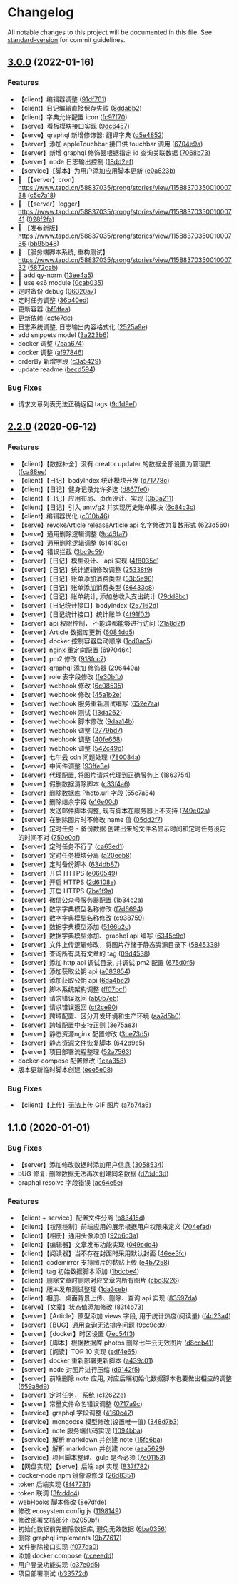# Changelog

All notable changes to this project will be documented in this file. See [standard-version](https://github.com/conventional-changelog/standard-version) for commit guidelines.

## [3.0.0](https://github.com/qianyin925/blog-service/compare/v2.2.0...v3.0.0) (2022-01-16)


### Features

* 【client】编辑器调整 ([91df761](https://github.com/qianyin925/blog-service/commit/91df76180422cb09f6fabc9bc5cecdb873555b5a))
* 【client】日记编辑直接保存失败 ([8ddabb2](https://github.com/qianyin925/blog-service/commit/8ddabb2c29aa5ce62ed2d564f74c69fb8cab882d))
* 【client】字典允许配置 icon ([fc97f70](https://github.com/qianyin925/blog-service/commit/fc97f70a50cfffa70ec2bdb4c23e6f3b00a57a18))
* 【serve】看板模块接口实现 ([9dc6457](https://github.com/qianyin925/blog-service/commit/9dc6457bf3e07e8da9fb1d8d0f0d8aad4a1f7451))
* 【serve】qraphql 新增修饰器: 翻译字典 ([d5e4852](https://github.com/qianyin925/blog-service/commit/d5e48521da50e90a85962bf25081e0fca71e6e91))
* 【server】添加 appleTouchbar 接口供 touchbar 调用 ([6704e9a](https://github.com/qianyin925/blog-service/commit/6704e9ad7b63ec3d77283c0affbdf2148594fe87))
* 【server】新增 graphql 修饰器根据指定 id 查询关联数据 ([7068b73](https://github.com/qianyin925/blog-service/commit/7068b73b30ff3146c42db4b351bb18bee29fcd38))
* 【server】node 日志输出控制 ([18dd2ef](https://github.com/qianyin925/blog-service/commit/18dd2ef23426b337ea34ef6f8409a793743310df))
* 【service】【脚本】为用户添加应用脚本更新 ([e0a823b](https://github.com/qianyin925/blog-service/commit/e0a823bb7937c1c94660481c813515951e06f778))
* 🎸 【【server】cron】 https://www.tapd.cn/58837035/prong/stories/view/1158837035001000738 ([c5c7a18](https://github.com/qianyin925/blog-service/commit/c5c7a181a9acd132a776310cd2093e71bd79c37e))
* 🎸 【【server】logger】 https://www.tapd.cn/58837035/prong/stories/view/1158837035001000741 ([028f2fa](https://github.com/qianyin925/blog-service/commit/028f2fa4faee8d50a2ec26563b788881758be11c))
* 🎸 【发布新版】 https://www.tapd.cn/58837035/prong/stories/view/1158837035001000736 ([bb95b48](https://github.com/qianyin925/blog-service/commit/bb95b487c566533e148eb2203d404c539c2cfc08))
* 🎸 【服务端脚本系统, 重构测试】 https://www.tapd.cn/58837035/prong/stories/view/1158837035001000732 ([5872cab](https://github.com/qianyin925/blog-service/commit/5872cab5dd41cbbd9a8aa1b2451a1e6d800002c8))
* 🎸 add qy-norm ([13ee4a5](https://github.com/qianyin925/blog-service/commit/13ee4a53e3a06a616698a90418c6183ebd11cbeb))
* 🎸 use es6 module ([0cab035](https://github.com/qianyin925/blog-service/commit/0cab035d8ef1984f61e8995c88ec165f0dc9dcd7))
* 定时备份 debug ([06320a7](https://github.com/qianyin925/blog-service/commit/06320a78620c791c12534d81cf9ab07b44ea21a7))
* 定时任务调整 ([36b40ed](https://github.com/qianyin925/blog-service/commit/36b40edc6ff2a3effe15f163cdbae87ce53d070f))
* 更新容器 ([bf8ffea](https://github.com/qianyin925/blog-service/commit/bf8ffea443f6e1393bd6c40b36a0b26e55a6ed47))
* 更新依赖 ([ccfe7dc](https://github.com/qianyin925/blog-service/commit/ccfe7dc570a25b0b6b3bafe1b663f30bfaa8ce81))
* 日志系统调整, 日志输出内容格式化 ([2525a9e](https://github.com/qianyin925/blog-service/commit/2525a9e885761ce6b4b7f584454f750918afb45c))
* add snippets model ([3a223b6](https://github.com/qianyin925/blog-service/commit/3a223b6bce7595026cdee749bd89c5c4ed389662))
* docker 调整 ([7aaa674](https://github.com/qianyin925/blog-service/commit/7aaa6746612c9ac7dba2cddcb7dafccea032afe8))
* docker 调整 ([af97846](https://github.com/qianyin925/blog-service/commit/af978464a956deed947ec5707f4a5decd5a6914d))
* orderBy 新增字段 ([c3a5429](https://github.com/qianyin925/blog-service/commit/c3a5429bcf7988491b00437a9992766f9bbf29ca))
* update readme ([becd594](https://github.com/qianyin925/blog-service/commit/becd59480d7bf696488b2c78f97c211a1b1311d5))


### Bug Fixes

* 请求文章列表无法正确返回 tags ([9c1d9ef](https://github.com/qianyin925/blog-service/commit/9c1d9ef6a3273088be6a84f5dcd8af974fc42522))

## [2.2.0](https://github.com/qianyin925/blog_service/compare/v1.1.0...v2.2.0) (2020-06-12)


### Features

* 【client】【数据补全】没有 creator   updater 的数据全部设置为管理员 ([fca88ee](https://github.com/qianyin925/blog_service/commit/fca88eea4c52fc9476942f6f19c92fea7e9c0927))
* 【client】【日记】bodyIndex 统计模块开发 ([d71778c](https://github.com/qianyin925/blog_service/commit/d71778ca5518e2b69438148b42f1d7baa3569bed))
* 【client】【日记】健身记录允许多选 ([d867fe0](https://github.com/qianyin925/blog_service/commit/d867fe05022f022ccab57733c603a0e13b2f6068))
* 【client】【日记】应用布局、页面设计、实现 ([0b3a211](https://github.com/qianyin925/blog_service/commit/0b3a211991838cd8ef9dfb5a417c9a720a6e6e4e))
* 【client】【日记】引入  antv/g2 并实现历史账单模块 ([6c84c3c](https://github.com/qianyin925/blog_service/commit/6c84c3c794a6bbf294276dcf281c4195579260f0))
* 【client】编辑器优化 ([c310b46](https://github.com/qianyin925/blog_service/commit/c310b46262615626684395246d0a54a9ecf9c298))
* 【serve】revokeArticle  releaseArticle api 名字修改为复数形式 ([623d560](https://github.com/qianyin925/blog_service/commit/623d5601d8101cb7e2682aad52e506f4305ddade))
* 【serve】通用删除逻辑调整 ([9c46fa7](https://github.com/qianyin925/blog_service/commit/9c46fa72f6c76bfa34cf355f5dbfdb9197966979))
* 【serve】通用删除逻辑调整 ([614180e](https://github.com/qianyin925/blog_service/commit/614180e712394ccd17bca85aa182de78f23e57ab))
* 【serve】错误拦截 ([3bc9c59](https://github.com/qianyin925/blog_service/commit/3bc9c596b4f9789289354e10cf24319b2152b454))
* 【server】【日记】模型设计、 api 实现 ([4f8035d](https://github.com/qianyin925/blog_service/commit/4f8035d1e99a9e064509d6f9acc0f103e68a8326))
* 【server】【日记】统计逻辑修改调整 ([25338f9](https://github.com/qianyin925/blog_service/commit/25338f9b5505e81b624e2c9d5edda51f1440c7c6))
* 【server】【日记】账单添加消费类型 ([53b5e96](https://github.com/qianyin925/blog_service/commit/53b5e96ee89835947ee725452ab07e9b646d0307))
* 【server】【日记】账单添加消费类型 ([86433c8](https://github.com/qianyin925/blog_service/commit/86433c8c8409d6a607619ac3a8bd6b572a92fb97))
* 【server】【日记】账单统计, 添加总收入支出统计 ([79dd8bc](https://github.com/qianyin925/blog_service/commit/79dd8bcb304a485456dd7e686ec29ffa453e40aa))
* 【server】【日记统计接口】bodyIndex ([257162d](https://github.com/qianyin925/blog_service/commit/257162d1b652a5abf40b25abbc81116280705de8))
* 【server】【日记统计接口】统计账单 ([4f91f02](https://github.com/qianyin925/blog_service/commit/4f91f029b1cee95b68fc5962aff0752daebd1c01))
* 【server】api 权限控制， 不能谁都能够进行访问 ([21a8d2f](https://github.com/qianyin925/blog_service/commit/21a8d2f060996089acdf2a013fdd3924df6558cd))
* 【server】Article 数据库更新 ([6084dd5](https://github.com/qianyin925/blog_service/commit/6084dd552ad48cd4e47ad2e6af688bb09ceb2cb5))
* 【server】docker 控制容器启动顺序 ([1cd0ac5](https://github.com/qianyin925/blog_service/commit/1cd0ac5e2f6413d2e6eb55dbecc9bbeb2a2127ef))
* 【server】nginx 重定向配置 ([6970464](https://github.com/qianyin925/blog_service/commit/69704645dfef81067410829a19cec04bbae71f00))
* 【server】pm2 修改 ([918fcc7](https://github.com/qianyin925/blog_service/commit/918fcc73601dc98e3408f6c632b97493e5f85daa))
* 【server】qraphql 添加 修饰器 ([296440a](https://github.com/qianyin925/blog_service/commit/296440a316b6cfafb3643679d73a808ad4618d01))
* 【server】role 表字段修改 ([fe30bfb](https://github.com/qianyin925/blog_service/commit/fe30bfb36c04651fc9e90709a165bceea206b55e))
* 【server】webhook 修改 ([6c08535](https://github.com/qianyin925/blog_service/commit/6c08535b1c71fda4476d6bfe43be4bcd60470cbc))
* 【server】webhook 修改 ([45a1b2e](https://github.com/qianyin925/blog_service/commit/45a1b2e40572ab52422b1b5b621fb36d332ec2e0))
* 【server】webhook 服务重新测试编写 ([652e7aa](https://github.com/qianyin925/blog_service/commit/652e7aacc4823e19d1a13e88e7541ee195247421))
* 【server】webhook 测试 ([13da262](https://github.com/qianyin925/blog_service/commit/13da2622508b03f62d792b40e904207766aa1f0c))
* 【server】webhook 脚本修改 ([9daa14b](https://github.com/qianyin925/blog_service/commit/9daa14b0d4210befaecbce869c6f181b94b31d48))
* 【server】webhook 调整 ([2779bd7](https://github.com/qianyin925/blog_service/commit/2779bd767a14b4e7e92dbea149b5844fb360eb54))
* 【server】webhook 调整 ([40fe668](https://github.com/qianyin925/blog_service/commit/40fe6689443707854ba3738393d7bc8ef239cf50))
* 【server】webhook 调整 ([542c49d](https://github.com/qianyin925/blog_service/commit/542c49d9470ec76bf227d424e835196464976216))
* 【server】七牛云 cdn 问题处理 ([780084a](https://github.com/qianyin925/blog_service/commit/780084a2178fdc2e859e635da9a72b7987338544))
* 【server】中间件调整 ([93ffe3e](https://github.com/qianyin925/blog_service/commit/93ffe3ea44336ee52944df969bae0669bb6fa0d0))
* 【server】代理配置, 将图片请求代理到正确服务上 ([1863754](https://github.com/qianyin925/blog_service/commit/18637540f07585e913ddf99fa6749829be02a522))
* 【server】假删数据清除脚本 ([c33f4a6](https://github.com/qianyin925/blog_service/commit/c33f4a64ef7aef7994991933bdc09b56e81494d2))
* 【server】删除数据库 Photo.url 字段 ([55e7a84](https://github.com/qianyin925/blog_service/commit/55e7a848bcc1f6328d437889b2bcd81c6d0ede40))
* 【server】删除结余字段 ([e16e00d](https://github.com/qianyin925/blog_service/commit/e16e00d141fd6fb48e3d95e901f5a9ae7651a365))
* 【server】发送邮件脚本调整, 现有脚本在服务器上不支持 ([749e02a](https://github.com/qianyin925/blog_service/commit/749e02af4a9b553dc9db018661fe8d1ce4585af2))
* 【server】在删除图片时不修改 name 值 ([05dd2f7](https://github.com/qianyin925/blog_service/commit/05dd2f762e92a85c6ac559ceaa2c571c0dddac65))
* 【server】定时任务 - 备份数据 创建出来的文件名显示时间和定时任务设定的时间不对 ([750e0cf](https://github.com/qianyin925/blog_service/commit/750e0cf3f0462da929b59903d1e6b23036a2fc5b))
* 【server】定时任务不行了 ([ca63ed1](https://github.com/qianyin925/blog_service/commit/ca63ed179e1b2d79b62891f69e60b01dadfb1abb))
* 【server】定时任务模块分离 ([a20eeb8](https://github.com/qianyin925/blog_service/commit/a20eeb86bfe2c075d3224cc4e3e215f8d2266fef))
* 【server】定时备份脚本 ([634db87](https://github.com/qianyin925/blog_service/commit/634db87feb12b37f1bc22ff4333db90191ac276d))
* 【server】开启 HTTPS ([e060549](https://github.com/qianyin925/blog_service/commit/e060549c499d6eae62b08acd055c4b8c24e0316f))
* 【server】开启 HTTPS ([2d6108e](https://github.com/qianyin925/blog_service/commit/2d6108ec5e5f049537c5b52fc4fbd74c3f2b8b29))
* 【server】开启 HTTPS ([7be1f9a](https://github.com/qianyin925/blog_service/commit/7be1f9a317c97f03db6f8650e3bf4c2404a8e079))
* 【server】微信公众号服务器配置 ([1b34c2a](https://github.com/qianyin925/blog_service/commit/1b34c2a607ea64498c7142f255a233a5342e6c24))
* 【server】数字字典模型名称修改 ([f7d6694](https://github.com/qianyin925/blog_service/commit/f7d66942961cb8d052a76a0277d7c042ffd429fc))
* 【server】数字字典模型名称修改 ([c938759](https://github.com/qianyin925/blog_service/commit/c938759d3bcfbfe46438db5d32fc650a4097bea3))
* 【server】数据字典模型添加 ([5166b2c](https://github.com/qianyin925/blog_service/commit/5166b2c6f06cd6e7ce33ed4779d4ecb21674df96))
* 【server】数据字典模型添加、graphql api 编写 ([6345c9c](https://github.com/qianyin925/blog_service/commit/6345c9ce078f9c770037c40580824d39156c3076))
* 【server】文件上传逻辑修改，将图片存储于静态资源目录下 ([5845338](https://github.com/qianyin925/blog_service/commit/584533850a95b71d7dbade2078927bd3e5916c1c))
* 【server】查询所有具有文章的 tag ([09d4538](https://github.com/qianyin925/blog_service/commit/09d4538046643d8f9a820d3db0772b5ae8f9a43e))
* 【server】添加 http api 调试目录, 并调试 pm2 配置 ([675d0f5](https://github.com/qianyin925/blog_service/commit/675d0f521c58daa8a3298df0eeb88b5c59bc9137))
* 【server】添加获取公钥 api ([a083854](https://github.com/qianyin925/blog_service/commit/a0838548384a1827c9aaff077399d450558118dc))
* 【server】添加获取公钥 api ([6da4bc2](https://github.com/qianyin925/blog_service/commit/6da4bc216849b25695ce56b011cdfa52d1b0d236))
* 【server】脚本系统架构调整 ([ff07bcf](https://github.com/qianyin925/blog_service/commit/ff07bcf32088464cad270f67a91047da079f403d))
* 【server】请求错误返回 ([ab0b7eb](https://github.com/qianyin925/blog_service/commit/ab0b7ebf046aa5041c7ba7af14c63d5148a5dfe0))
* 【server】请求错误返回 ([cf2ce90](https://github.com/qianyin925/blog_service/commit/cf2ce90d23c215d759a4dd3e0591d3f95c4fd3f1))
* 【server】跨域配置、区分开发环境和生产环境 ([aa7d5b0](https://github.com/qianyin925/blog_service/commit/aa7d5b0353f65a65b3e9d4f3d0df501a86d3d7f6))
* 【server】跨域配置中支持正则 ([3e75ae3](https://github.com/qianyin925/blog_service/commit/3e75ae3c4e7ff188a9848f0664e179308d3339b2))
* 【server】静态资源nginx 配置修改 ([3be73d5](https://github.com/qianyin925/blog_service/commit/3be73d5d21cd8631a9bcb83f48cd25345d2a1995))
* 【server】静态资源文件恢复脚本 ([642d9e5](https://github.com/qianyin925/blog_service/commit/642d9e58bfabab4b631c536cd47c8851f6b57c11))
* 【server】项目部署流程整理 ([52a7563](https://github.com/qianyin925/blog_service/commit/52a756348014c7ed86e90dbe361201adbc9e6ef3))
* docker-compose 配置修改 ([1caa358](https://github.com/qianyin925/blog_service/commit/1caa358b5e0111761f52a2749a6203bad12f6c02))
* 版本更新临时脚本创建 ([eee5e08](https://github.com/qianyin925/blog_service/commit/eee5e08158e37c1bf23120180402a8993d29b843))


### Bug Fixes

* 【client】【上传】无法上传 GIF 图片 ([a7b74a6](https://github.com/qianyin925/blog_service/commit/a7b74a6578fca638aa296e645ea2d89f1f521cf1))

## 1.1.0 (2020-01-01)


### Bug Fixes

* 【server】添加修改数据时添加用户信息 ([3058534](https://github.com/qianyin925/blog_service/commit/3058534))
* bUG 修复: 删除数据无法再次创建同名数据 ([d7ddc3d](https://github.com/qianyin925/blog_service/commit/d7ddc3d))
* graphql resolve 字段错误 ([ac64e5e](https://github.com/qianyin925/blog_service/commit/ac64e5e))


### Features

* 【client + service】配置文件分离 ([b83415d](https://github.com/qianyin925/blog_service/commit/b83415d))
* 【client】【权限控制】前端应用的展示根据用户权限来定义 ([704efad](https://github.com/qianyin925/blog_service/commit/704efad))
* 【client】【相册】通用头像添加 ([92b6c3a](https://github.com/qianyin925/blog_service/commit/92b6c3a))
* 【client】【编辑器】文章发布功能实现 ([049cdd4](https://github.com/qianyin925/blog_service/commit/049cdd4))
* 【client】【阅读器】当不存在封面时采用默认封面 ([46ee3fc](https://github.com/qianyin925/blog_service/commit/46ee3fc))
* 【client】codemirror 支持图片的黏贴上传 ([e4b7258](https://github.com/qianyin925/blog_service/commit/e4b7258))
* 【client】tag 初始数据脚本添加 ([1bdcbe4](https://github.com/qianyin925/blog_service/commit/1bdcbe4))
* 【client】删除文章时删除对应文章内所有图片 ([cbd3226](https://github.com/qianyin925/blog_service/commit/cbd3226))
* 【client】版本发布测试整理 ([1da3ceb](https://github.com/qianyin925/blog_service/commit/1da3ceb))
* 【client】相册、桌面背景上传、删除、查询 api 实现 ([83597da](https://github.com/qianyin925/blog_service/commit/83597da))
* 【serve】【文章】状态值添加修改 ([83f4b73](https://github.com/qianyin925/blog_service/commit/83f4b73))
* 【server】【Article】原型添加 views 字段, 用于统计热度(阅读量) ([f4c23a4](https://github.com/qianyin925/blog_service/commit/f4c23a4))
* 【server】【BUG】通用查询无法排序问题 ([9cc9ed9](https://github.com/qianyin925/blog_service/commit/9cc9ed9))
* 【server】【docker】时区设置 ([7ec54f3](https://github.com/qianyin925/blog_service/commit/7ec54f3))
* 【server】【脚本】根据数据库 photos 删除七牛云无效图片 ([d8ccb41](https://github.com/qianyin925/blog_service/commit/d8ccb41))
* 【server】【阅读】TOP 10 实现 ([edf4e65](https://github.com/qianyin925/blog_service/commit/edf4e65))
* 【server】docker 重新部署更新脚本 ([a439c01](https://github.com/qianyin925/blog_service/commit/a439c01))
* 【server】node 对图片进行压缩 ([d9142f5](https://github.com/qianyin925/blog_service/commit/d9142f5))
* 【server】前端删除 note 应用, 对应后端初始化数据脚本也要做出相应的调整 ([659a8d9](https://github.com/qianyin925/blog_service/commit/659a8d9))
* 【server】定时任务， 系统 ([c12622e](https://github.com/qianyin925/blog_service/commit/c12622e))
* 【server】常量文件命名错误调整 ([0717a9c](https://github.com/qianyin925/blog_service/commit/0717a9c))
* 【service】graphql 字段调整 ([4160c42](https://github.com/qianyin925/blog_service/commit/4160c42))
* 【service】mongoose 模型修改(设置唯一值) ([348d7b3](https://github.com/qianyin925/blog_service/commit/348d7b3))
* 【service】note 服务端代码实现 ([1094bba](https://github.com/qianyin925/blog_service/commit/1094bba))
* 【service】解析 markdown 并创建 note ([15fd6ba](https://github.com/qianyin925/blog_service/commit/15fd6ba))
* 【service】解析 markdown 并创建 note ([aea5629](https://github.com/qianyin925/blog_service/commit/aea5629))
* 【service】项目脚本整理、gulp 是否必须 ([7e01153](https://github.com/qianyin925/blog_service/commit/7e01153))
* 【网盘实现】【serve】后端 api 实现 ([837f782](https://github.com/qianyin925/blog_service/commit/837f782))
* docker-node npm 镜像源修改 ([26d8351](https://github.com/qianyin925/blog_service/commit/26d8351))
* token 后端实现 ([8f47781](https://github.com/qianyin925/blog_service/commit/8f47781))
* token 联调 ([3fcddc4](https://github.com/qianyin925/blog_service/commit/3fcddc4))
* webHooks 脚本修改 ([8e7dfde](https://github.com/qianyin925/blog_service/commit/8e7dfde))
* 修改  ecosystem.config.js ([1198149](https://github.com/qianyin925/blog_service/commit/1198149))
* 修改部署文档部分 ([b2059bf](https://github.com/qianyin925/blog_service/commit/b2059bf))
* 初始化数据前先删除数据库, 避免无效数据 ([6ba0356](https://github.com/qianyin925/blog_service/commit/6ba0356))
* 删除 graphql implements ([9b77617](https://github.com/qianyin925/blog_service/commit/9b77617))
* 文件删除接口实现 ([f077da0](https://github.com/qianyin925/blog_service/commit/f077da0))
* 添加 docker compose ([cceeedd](https://github.com/qianyin925/blog_service/commit/cceeedd))
* 用户登录功能实现 ([c37e0d5](https://github.com/qianyin925/blog_service/commit/c37e0d5))
* 项目部署测试 ([b33572d](https://github.com/qianyin925/blog_service/commit/b33572d))
